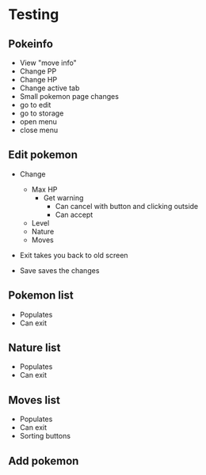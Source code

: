 # Testing




## Pokeinfo
* View "move info"
* Change PP
* Change HP
* Change active tab
* Small pokemon page changes
* go to edit
* go to storage
* open menu
* close menu

## Edit pokemon
* Change
  * Max HP
    * Get warning
      * Can cancel with button and clicking outside
      * Can accept
  * Level
  * Nature
  * Moves
  
* Exit takes you back to old screen
* Save saves the changes

## Pokemon list
* Populates
* Can exit

## Nature list
* Populates
* Can exit

## Moves list
* Populates
* Can exit
* Sorting buttons

## Add pokemon
